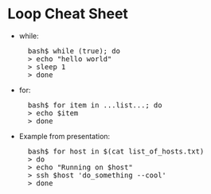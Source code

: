 # Loop Cheat Sheet #

* while:
  <pre>
    bash$ while (true); do
    > echo "hello world"
    > sleep 1
    > done
  </pre>
* for:
  <pre>
    bash$ for item in ...list...; do
    > echo $item
    > done
  </pre>

* Example from presentation:
  <pre>
    bash$ for host in $(cat list_of_hosts.txt)
    > do
    > echo "Running on $host"
    > ssh $host 'do_something --cool'
    > done
  </pre>

